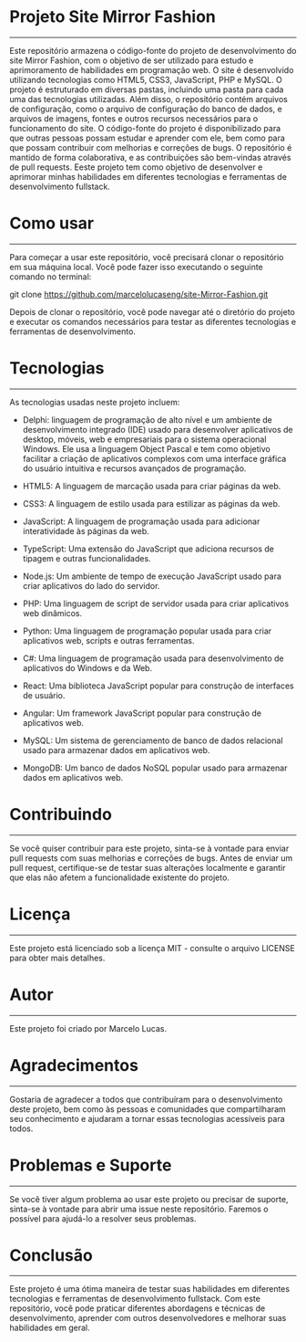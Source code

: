 # Projeto Site Mirror Fashion
  ---------------------------
Este repositório armazena o código-fonte do projeto de desenvolvimento do site Mirror Fashion, com o objetivo de ser utilizado para estudo e aprimoramento de habilidades em programação web. O site é desenvolvido utilizando tecnologias como HTML5, CSS3, JavaScript, PHP e MySQL.
O projeto é estruturado em diversas pastas, incluindo uma pasta para cada uma das tecnologias utilizadas. Além disso, o repositório contém arquivos de configuração, como o arquivo de configuração do banco de dados, e arquivos de imagens, fontes e outros recursos necessários para o funcionamento do site.
O código-fonte do projeto é disponibilizado para que outras pessoas possam estudar e aprender com ele, bem como para que possam contribuir com melhorias e correções de bugs. O repositório é mantido de forma colaborativa, e as contribuições são bem-vindas através de pull requests. 
Eeste projeto tem como objetivo de desenvolver e aprimorar minhas habilidades em diferentes tecnologias e ferramentas de desenvolvimento fullstack.

# Como usar 
  --------- 
Para começar a usar este repositório, você precisará clonar o repositório em sua máquina local. Você pode fazer isso executando o seguinte comando no terminal:

git clone https://github.com/marcelolucaseng/site-Mirror-Fashion.git

Depois de clonar o repositório, você pode navegar até o diretório do projeto e executar os comandos necessários para testar as diferentes tecnologias e ferramentas de desenvolvimento.

# Tecnologias 
  ----------- 
As tecnologias usadas neste projeto incluem:

- Delphi: linguagem de programação de alto nível e um ambiente de desenvolvimento integrado (IDE) usado para desenvolver aplicativos de desktop, móveis, web e empresariais para o sistema operacional Windows. Ele usa a linguagem Object Pascal e tem como objetivo facilitar a criação de aplicativos complexos com uma interface gráfica do usuário intuitiva e recursos avançados de programação.

- HTML5: A linguagem de marcação usada para criar páginas da web. 

- CSS3: A linguagem de estilo usada para estilizar as páginas da web. 

- JavaScript: A linguagem de programação usada para adicionar interatividade às páginas da web. 

- TypeScript: Uma extensão do JavaScript que adiciona recursos de tipagem e outras funcionalidades.

- Node.js: Um ambiente de tempo de execução JavaScript usado para criar aplicativos do lado do servidor. 

- PHP: Uma linguagem de script de servidor usada para criar aplicativos web dinâmicos. 

- Python: Uma linguagem de programação popular usada para criar aplicativos web, scripts e outras ferramentas. 

- C#: Uma linguagem de programação usada para desenvolvimento de aplicativos do Windows e da Web. 

- React: Uma biblioteca JavaScript popular para construção de interfaces de usuário.

- Angular: Um framework JavaScript popular para construção de aplicativos web. 

- MySQL: Um sistema de gerenciamento de banco de dados relacional usado para armazenar dados em aplicativos web. 

- MongoDB: Um banco de dados NoSQL popular usado para armazenar dados em aplicativos web.

# Contribuindo 
  ------------ 
Se você quiser contribuir para este projeto, sinta-se à vontade para enviar pull requests com suas melhorias e correções de bugs. Antes de enviar um pull request, certifique-se de testar suas alterações localmente e garantir que elas não afetem a funcionalidade existente do projeto.

# Licença 
  ------- 
Este projeto está licenciado sob a licença MIT - consulte o arquivo LICENSE para obter mais detalhes.

# Autor 
  ----- 
Este projeto foi criado por Marcelo Lucas.

# Agradecimentos 
  -------------- 
Gostaria de agradecer a todos que contribuíram para o desenvolvimento deste projeto, bem como às pessoas e comunidades que compartilharam seu conhecimento e ajudaram a tornar essas tecnologias acessíveis para todos.

# Problemas e Suporte 
  ------------------- 
Se você tiver algum problema ao usar este projeto ou precisar de suporte, sinta-se à vontade para abrir uma issue neste repositório. Faremos o possível para ajudá-lo a resolver seus problemas.

# Conclusão 
  --------- 
Este projeto é uma ótima maneira de testar suas habilidades em diferentes tecnologias e ferramentas de desenvolvimento fullstack. Com este repositório, você pode praticar diferentes abordagens e técnicas de desenvolvimento, aprender com outros desenvolvedores e melhorar suas habilidades em geral.
